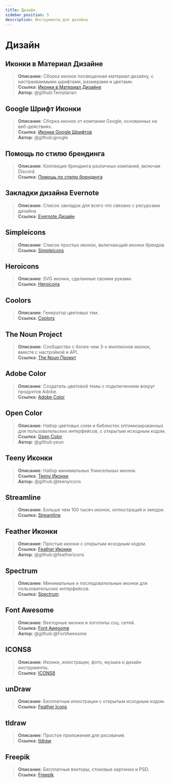 ```yaml
---
title: Дизайн
sidebar_position: 5
description: Инструменты для дизайна
---
```


# Дизайн

## Иконки в Материал Дизайне

> **Описание:** Сборка иконок посвещенная материал дизайну, с настраиваимыми шрифтами, размерами и цветами. <br/>
**Ссылка**: [Иконки в Материал Дизайне](https://materialdesignicons.com/)  <br/>
**Автор**: @github:Templarian

## Google Шрифт Иконки

> **Описание**: Сборка иконок от компании Google, основанных на веб-действиях. <br/>
**Ссылка**: [Иконки Google Шрифтов](https://fonts.google.com/icons) <br/>
**Автор**: @github:google

## Помощь по стилю брендинга

> **Описание**: Коллекция брендинга различных компаний, включая Discord.   <br/>
**Ссылка**: [Помощь по стилю брендинга](https://brandingstyleguides.com/)

## Закладки дизайна Evernote

> **Описание**: Список закладок для всего что связано с ресурсами дизайна.  <br/>
**Ссылка**: [Evernote Дизайн](https://www.evernote.design/)  <br/>

## Simpleicons

> **Описание**: Список простых иконок, включающий иконки брендов.   <br/>
**Ссылка**: [Simpleicons](https://simpleicons.org/)

## Heroicons

> **Описание**: SVG иконки, сделанные своими руками.   <br/>
**Ссылка**: [Heroicons](https://heroicons.com/)

## Coolors

> **Описание**: Генератор цветовых тем.   <br/>
**Ссылка**: [Coolors](https://coolors.co/)

## The Noun Project

> **Описание**: Сообщество с более чем 3-х миллионов иконок, вместе с настройкой и API.  <br/>
**Ссылка**: [The Noun Проект](https://thenounproject.com/)

## Adobe Color

> **Описание**: Создатель цветовой темы с подключением вокруг продуктов Adobe.  <br/>
**Ссылка**: [Adobe Color](https://color.adobe.com/)

## Open Color

> **Описание**: Набор цветовых схем и библиотек оптимизированных для пользовательских интерфейсов, с открытым исходным кодом.  <br/>
**Ссылка**: [Open Color](https://yeun.github.io/open-color/)  <br/>
**Автор**: @github:yeun

## Teeny Иконки

> **Описание**: Набор минимальных 1пиксельных иконок.  <br/>
**Ссылка**: [Teeny Иконки](https://teenyicons.com/)  <br/>
**Автор:** @github:@teenyicons

## Streamline

> **Описание**: Больше чем 100 тысяч иконок, иллюстраций и эмодзи.  <br/>
**Ссылка**: [Streamline](https://streamlinehq.com/)  

## Feather Иконки

> **Описание**: Простые иконки с открытым исходным  кодом.  <br/>
**Ссылка**: [Feather Иконки](https://feathericons.com/)  <br/>
**Автор**: @github:@feathericons

## Spectrum

> **Описание**: Минимальные и последовательные иконки для пользовательских интерфейсов.  <br/>
**Ссылка**: [Spectrum](https://spectrum.adobe.com/page/icons/)  

## Font Awesome

> **Описание**: Векторные иконки и логотипы соц. сетей.  <br/>
**Ссылка**: [Font Awesome](https://fontawesome.com/)  <br/>
**Автор**: @github:@FortAwesome

## ICONS8

> **Описание**: Иконки, илюстрации, фото, музыка и дизайн инструменты.  <br/>
**Ссылка**: [ICONS8](https://icons8.com/)  

## unDraw

> **Описание**: Бесплатные илюстрации с открытым исходным кодом.  <br/>
**Ссылка**: [Feather Icons](https://undraw.co/) 

## tldraw

> **Описание**: Простое приложения для рисования.	<br/>
**Ссылка**: [tldraw](https://www.tldraw.com/)

## Freepik

> **Описание**: Бесплатные векторы, стоковые картинки и PSD.	<br/>
**Ссылка**: [Freepik](https://freepik.com/)
